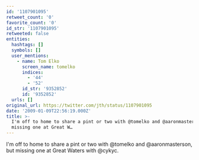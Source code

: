 ```yaml
---
id: '1107901095'
retweet_count: '0'
favorite_count: '0'
id_str: '1107901095'
retweeted: false
entities:
  hashtags: []
  symbols: []
  user_mentions:
    - name: Tom Elko
      screen_name: tomelko
      indices:
        - '44'
        - '52'
      id_str: '9352852'
      id: '9352852'
  urls: []
original_url: https://twitter.com/jth/status/1107901095
date: '2009-01-09T22:56:19.000Z'
title: >-
  I'm off to home to share a pint or two with @tomelko and @aaronmasterson, but
  missing one at Great W…
---
```


I'm off to home to share a pint or two with @tomelko and @aaronmasterson, but missing one at Great Waters with @cykyc.